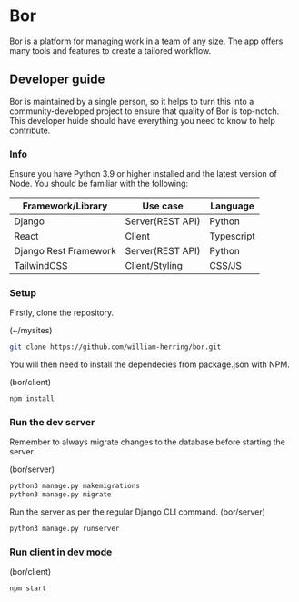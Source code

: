 # Bor

Bor is a platform for managing work in a team of any size.
The app offers many tools and features to create a tailored 
workflow. 

## Developer guide
Bor is maintained by a single person, so it helps to turn this 
into a community-developed project to ensure that quality of Bor is top-notch.
This developer huide should have everything you need to know to help contribute.

### Info

Ensure you have Python 3.9 or higher installed and 
the latest version of Node.
You should be familiar with the following:

| Framework/Library     | Use case         | Language  |
|-----------------------|------------------|-----------|
| Django                | Server(REST API) | Python    |
| React                 | Client           | Typescript|
| Django Rest Framework | Server(REST API) | Python    |
| TailwindCSS           | Client/Styling   | CSS/JS    |


### Setup

Firstly, clone the repository.

(~/mysites)
```bash
git clone https://github.com/william-herring/bor.git
```

You will then need to install the dependecies from package.json 
with NPM.

(bor/client)
```bash
npm install
```

### Run the dev server

Remember to always migrate changes to the database before starting the server.

(bor/server)
```bash
python3 manage.py makemigrations
python3 manage.py migrate
```

Run the server as per the regular Django CLI command.
(bor/server)
```bash
python3 manage.py runserver
```

### Run client in dev mode
(bor/client)
```bash
npm start
```

